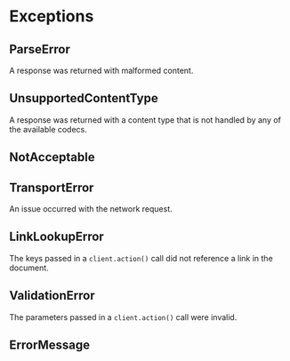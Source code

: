 # Exceptions

## ParseError

A response was returned with malformed content.

## UnsupportedContentType

A response was returned with a content type that is not handled by any of the available codecs.

## NotAcceptable



## TransportError

An issue occurred with the network request.

## LinkLookupError

The keys passed in a `client.action()` call did not reference a link in the document.

## ValidationError

The parameters passed in a `client.action()` call were invalid.

## ErrorMessage

